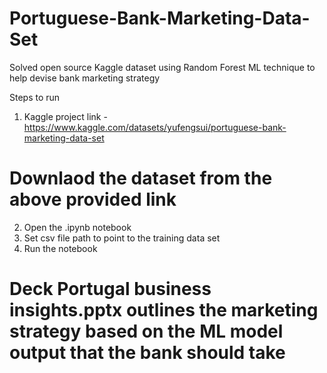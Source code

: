 # Portuguese-Bank-Marketing-Data-Set
Solved open source Kaggle dataset using Random Forest ML technique to help devise bank marketing strategy

Steps to run
1. Kaggle project link - https://www.kaggle.com/datasets/yufengsui/portuguese-bank-marketing-data-set
# Downlaod the dataset from the above provided link
2. Open the .ipynb notebook
3. Set csv file path to point to the training data set
4. Run the notebook

# Deck Portugal business insights.pptx outlines the marketing strategy based on the ML model output that the bank should take 
